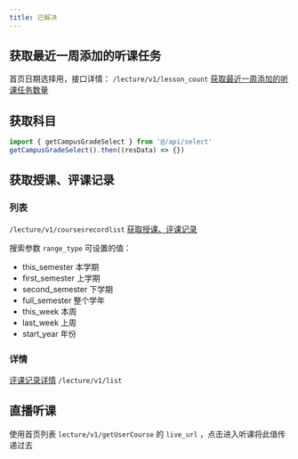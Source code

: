```yaml
---
title: 已解决
---
```


## 获取最近一周添加的听课任务

首页日期选择用，接口详情： `/lecture/v1/lesson_count` [获取最近一周添加的听课任务数量](https://doc.shenduedu.com/#/小π智听/公开课/获取最近一周添加的听课任务数量)

## 获取科目

```ts
import { getCampusGradeSelect } from '@/api/select'
getCampusGradeSelect().then((resData) => {})
```

## 获取授课、评课记录

### 列表

`/lecture/v1/coursesrecordlist` [获取授课、评课记录](https://doc.shenduedu.com/#/小π智听/公开课/获取授课、评课记录)

搜索参数 `range_type` 可设置的值：

- this_semester 本学期
- first_semester 上学期
- second_semester 下学期
- full_semester 整个学年
- this_week 本周
- last_week 上周
- start_year 年份

### 详情

[评课记录详情](https://doc.shenduedu.com/#/小π智听/公开课/听课评价我的评价) `/lecture/v1/list`

## 直播听课

使用首页列表 `lecture/v1/getUserCourse` 的 `live_url` ，点击进入听课将此值传递过去
